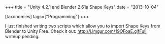 +++
title = "Unity 4.2.1 and Blender 2.61a Shape Keys"
date = "2013-10-04"

[taxonomies]
tags=["Programming"]
+++

I just finished writing two scripts which allow you to import Shape Keys from Blender to Unity Free. Check it out: http://i.imgur.com/19QFoaE.gifFull writeup pending.
